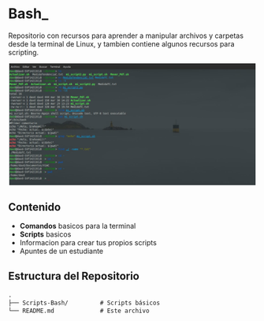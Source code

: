 # Bash_
Repositorio con recursos para aprender a manipular archivos y carpetas desde la terminal de Linux, y tambien contiene algunos recursos para scripting.

<div align="center">
   <img src="Terminal2.jpg" alt="Terminal" width="500"/>
</div>

##  Contenido

-  **Comandos** basicos para la terminal
-  **Scripts** basicos
-  Informacion para crear tus propios scripts
-  Apuntes de un estudiante

##  Estructura del Repositorio

```main
.
├── Scripts-Bash/         # Scripts básicos 
└── README.md             # Este archivo
